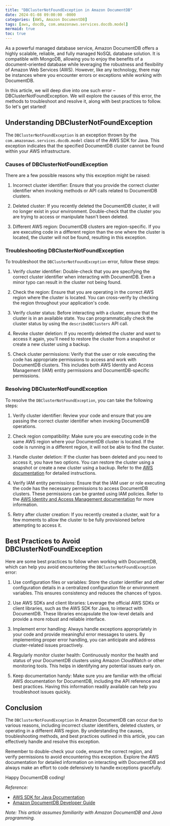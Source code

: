 ```yaml
---
title: "DBClusterNotFoundException in Amazon DocumentDB"
date: 2024-01-08 09:00:00 -0000
categories: [AWS, Amazon DocumentDB]
tags: [aws, docdb, com.amazonaws.services.docdb.model]
mermaid: true
toc: true
---
```



As a powerful managed database service, Amazon DocumentDB offers a highly scalable, reliable, and fully managed NoSQL database solution. It is compatible with MongoDB, allowing you to enjoy the benefits of a document-oriented database while leveraging the robustness and flexibility of Amazon Web Services (AWS). However, like any technology, there may be instances where you encounter errors or exceptions while working with DocumentDB.

In this article, we will deep dive into one such error – DBClusterNotFoundException. We will explore the causes of this error, the methods to troubleshoot and resolve it, along with best practices to follow. So let's get started!

## Understanding DBClusterNotFoundException

The `DBClusterNotFoundException` is an exception thrown by the `com.amazonaws.services.docdb.model` class of the AWS SDK for Java. This exception indicates that the specified DocumentDB cluster cannot be found within your AWS infrastructure.

### Causes of DBClusterNotFoundException

There are a few possible reasons why this exception might be raised:

1. Incorrect cluster identifier: Ensure that you provide the correct cluster identifier when invoking methods or API calls related to DocumentDB clusters.

2. Deleted cluster: If you recently deleted the DocumentDB cluster, it will no longer exist in your environment. Double-check that the cluster you are trying to access or manipulate hasn't been deleted.

3. Different AWS region: DocumentDB clusters are region-specific. If you are executing code in a different region than the one where the cluster is located, the cluster will not be found, resulting in this exception.

### Troubleshooting DBClusterNotFoundException

To troubleshoot the `DBClusterNotFoundException` error, follow these steps:

1. Verify cluster identifier: Double-check that you are specifying the correct cluster identifier when interacting with DocumentDB. Even a minor typo can result in the cluster not being found.

2. Check the region: Ensure that you are operating in the correct AWS region where the cluster is located. You can cross-verify by checking the region throughout your application's code.

3. Verify cluster status: Before interacting with a cluster, ensure that the cluster is in an available state. You can programmatically check the cluster status by using the `describeDBClusters` API call.

4. Revoke cluster deletion: If you recently deleted the cluster and want to access it again, you'll need to restore the cluster from a snapshot or create a new cluster using a backup.

5. Check cluster permissions: Verify that the user or role executing the code has appropriate permissions to access and work with DocumentDB clusters. This includes both AWS Identity and Access Management (IAM) entity permissions and DocumentDB-specific permissions.

### Resolving DBClusterNotFoundException

To resolve the `DBClusterNotFoundException`, you can take the following steps:

1. Verify cluster identifier: Review your code and ensure that you are passing the correct cluster identifier when invoking DocumentDB operations.

2. Check region compatibility: Make sure you are executing code in the same AWS region where your DocumentDB cluster is located. If the code is running in a different region, it will not be able to find the cluster.

3. Handle cluster deletion: If the cluster has been deleted and you need to access it, you have two options. You can restore the cluster using a snapshot or create a new cluster using a backup. Refer to the [AWS documentation](https://docs.aws.amazon.com/documentdb/latest/developerguide/backup-restore-database.html) for detailed instructions.

4. Verify IAM entity permissions: Ensure that the IAM user or role executing the code has the necessary permissions to access DocumentDB clusters. These permissions can be granted using IAM policies. Refer to the [AWS Identity and Access Management documentation](https://docs.aws.amazon.com/IAM/latest/UserGuide/introduction.html) for more information.

5. Retry after cluster creation: If you recently created a cluster, wait for a few moments to allow the cluster to be fully provisioned before attempting to access it.

## Best Practices to Avoid DBClusterNotFoundException

Here are some best practices to follow when working with DocumentDB, which can help you avoid encountering the `DBClusterNotFoundException` error:

1. Use configuration files or variables: Store the cluster identifier and other configuration details in a centralized configuration file or environment variables. This ensures consistency and reduces the chances of typos.

2. Use AWS SDKs and client libraries: Leverage the official AWS SDKs or client libraries, such as the AWS SDK for Java, to interact with DocumentDB. These libraries encapsulate the low-level details and provide a more robust and reliable interface.

3. Implement error handling: Always handle exceptions appropriately in your code and provide meaningful error messages to users. By implementing proper error handling, you can anticipate and address cluster-related issues proactively.

4. Regularly monitor cluster health: Continuously monitor the health and status of your DocumentDB clusters using Amazon CloudWatch or other monitoring tools. This helps in identifying any potential issues early on.

5. Keep documentation handy: Make sure you are familiar with the official AWS documentation for DocumentDB, including the API reference and best practices. Having this information readily available can help you troubleshoot issues quickly.

## Conclusion

The `DBClusterNotFoundException` in Amazon DocumentDB can occur due to various reasons, including incorrect cluster identifiers, deleted clusters, or operating in a different AWS region. By understanding the causes, troubleshooting methods, and best practices outlined in this article, you can effectively handle and resolve this exception.

Remember to double-check your code, ensure the correct region, and verify permissions to avoid encountering this exception. Explore the AWS documentation for detailed information on interacting with DocumentDB and always make an effort to code defensively to handle exceptions gracefully.

Happy DocumentDB coding!

*Reference:*
- [AWS SDK for Java Documentation](https://docs.aws.amazon.com/sdk-for-java/latest/developer-guide/home.html)
- [Amazon DocumentDB Developer Guide](https://docs.aws.amazon.com/documentdb/latest/developerguide/)

*Note: This article assumes familiarity with Amazon DocumentDB and Java programming.*